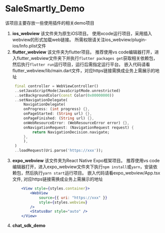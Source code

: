 # SaleSmartly_Demo

该项目主要存放一些使用插件的相关demo项目

1. **ios_webview**
   该文件夹为原生iOS项目。
   使用xcode运行项目，采用插入webview的形式加载web链接。
   所需权限请关注ios_webview/plugin-ios/Info.plist文件
2. **flutter_webview**
   该文件夹为flutter项目。
   推荐使用vs code编辑器打开，进入flutter_webview文件夹下并执行`flutter packages get`获取相关依赖包，然后执行`flutter run`运行项目，运行后需指定运行平台。
   嵌入代码请看flutter_webview/lib/main.dart文件，对应https链接需换成业务上需展示的地址
   ```dart
    final controller = WebViewController()
    ..setJavaScriptMode(JavaScriptMode.unrestricted)
    ..setBackgroundColor(const Color(0x00000000))
    ..setNavigationDelegate(
        NavigationDelegate(
        onProgress: (int progress) {},
        onPageStarted: (String url) {},
        onPageFinished: (String url) {},
        onWebResourceError: (WebResourceError error) {},
        onNavigationRequest: (NavigationRequest request) {
            return NavigationDecision.navigate;
        },
        ),
    )
    ..loadRequest(Uri.parse('https://xxx'));
   ```
3. **expo_webview**
   该文件夹为React Native Expo框架项目。
   推荐使用vs code编辑器打开，进入expo_webview文件夹下执行`npm install`或`yarn`，安装依赖包，然后执行`yarn start`运行项目。
   嵌入代码请看expo_webview/App.tsx文件, 对应https链接需换成业务上需展示的地址
   ```jsx
       <View style={styles.container}>
           <WebView
               source={{ uri: "https://xxx" }}
               style={styles.webview}
           />
           <StatusBar style="auto" />
       </View>
   ```
4. **chat_sdk_demo**
